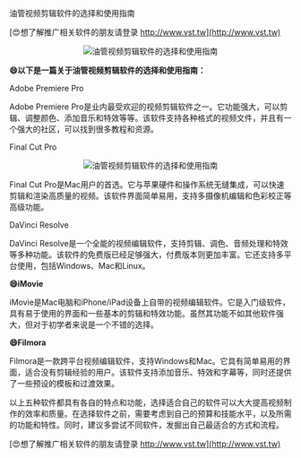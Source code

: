 油管视频剪辑软件的选择和使用指南

[😍想了解推广相关软件的朋友请登录 http://www.vst.tw](http://www.vst.tw)

 <center><img src="https://vst.tw/MP4/tuiguang/png/1.png" alt="油管视频剪辑软件的选择和使用指南"></center>

**😄以下是一篇关于油管视频剪辑软件的选择和使用指南：**

Adobe Premiere Pro

Adobe Premiere Pro是业内最受欢迎的视频剪辑软件之一。它功能强大，可以剪辑、调整颜色、添加音乐和特效等等。该软件支持各种格式的视频文件，并且有一个强大的社区，可以找到很多教程和资源。

Final Cut Pro

 <center><img src="https://vst.tw/MP4/tuiguang/png/1.png" alt="油管视频剪辑软件的选择和使用指南"></center>

Final Cut Pro是Mac用户的首选。它与苹果硬件和操作系统无缝集成，可以快速剪辑和渲染高质量的视频。该软件界面简单易用，支持多摄像机编辑和色彩校正等高级功能。

DaVinci Resolve

DaVinci Resolve是一个全能的视频编辑软件，支持剪辑、调色、音频处理和特效等多种功能。该软件的免费版已经足够强大，付费版本则更加丰富。它还支持多平台使用，包括Windows、Mac和Linux。

**😄iMovie**

iMovie是Mac电脑和iPhone/iPad设备上自带的视频编辑软件。它是入门级软件，具有易于使用的界面和一些基本的剪辑和特效功能。虽然其功能不如其他软件强大，但对于初学者来说是一个不错的选择。

**😄Filmora**

Filmora是一款跨平台视频编辑软件，支持Windows和Mac。它具有简单易用的界面，适合没有剪辑经验的用户。该软件支持添加音乐、特效和字幕等，同时还提供了一些预设的模板和过渡效果。

以上五种软件都具有各自的特点和功能，选择适合自己的软件可以大大提高视频制作的效率和质量。在选择软件之前，需要考虑到自己的预算和技能水平，以及所需的功能和特性。同时，建议多尝试不同软件，发掘出自己最适合的方式和流程。

[😍想了解推广相关软件的朋友请登录 http://www.vst.tw](http://www.vst.tw)



